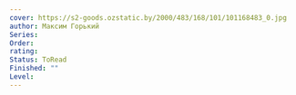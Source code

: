 ```yaml
---
cover: https://s2-goods.ozstatic.by/2000/483/168/101/101168483_0.jpg
author: Максим Горький
Series: 
Order: 
rating: 
Status: ToRead
Finished: ""
Level:
---
```








